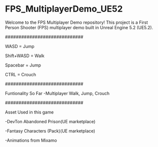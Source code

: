 # FPS_MultiplayerDemo_UE52
Welcome to the FPS Multiplayer Demo repository! This project is a First Person Shooter (FPS) multiplayer demo built in Unreal Engine 5.2 (UE5.2).

#############################

WASD = Jump

Shift+WASD = Walk

Spacebar = Jump

CTRL = Crouch



#############################

Funtionality So Far
  -Multiplayer Walk, Jump, Crouch



#############################

Asset Used in this game

-DevTon Abandoned Prison(UE marketplace)

-Fantasy Characters (Pack)(UE marketplace)

-Animations from Mixamo

